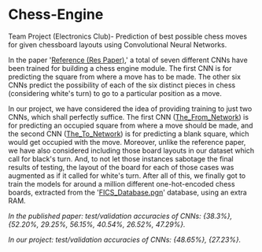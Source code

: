 # Chess-Engine
Team Project (Electronics Club)- Prediction of best possible chess moves for given chessboard layouts using Convolutional Neural Networks.

In the paper '[Reference (Res Paper)](https://github.com/harshraj3223/Chess-Engine/blob/main/Reference%20(Res%20Paper).pdf),' a total of seven different CNNs have been trained for building a chess engine module. The first CNN is for predicting the square from where a move has to be made. The other six CNNs predict the possibility of each of the six distinct pieces in chess (considering white's turn) to go to a particular position as a move.

In our project, we have considered the idea of providing training to just two CNNs, which shall perfectly suffice. The first CNN ([The_From_Network](https://github.com/harshraj3223/Chess-Engine/blob/main/The_From_Network.ipynb)) is for predicting an occupied square from where a move should be made, and the second CNN ([The_To_Network](https://github.com/harshraj3223/Chess-Engine/blob/main/The_To_Network.ipynb)) is for predicting a blank square, which would get occupied with the move. Moreover, unlike the reference paper, we have also considered including those board layouts in our dataset which call for black's turn. And, to not let those instances sabotage the final results of testing, the layout of the board for each of those cases was augmented as if it called for white's turn. After all of this, we finally got to train the models for around a million different one-hot-encoded chess boards, extracted from the '[FICS_Database.pgn](https://github.com/harshraj3223/Chess-Engine/blob/main/FICS_Database.pgn)' database, using an extra RAM.

*In the published paper: test/validation accuracies of CNNs: {38.3%}, {52.20%, 29.25%, 56.15%, 40.54%, 26.52%, 47.29%}.*

*In our project: test/validation accuracies of CNNs: {48.65%}, {27.23%}.*

